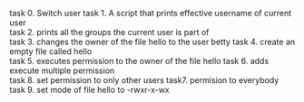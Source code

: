 task 0. Switch user
task 1. A script that prints effective username of current user  
task 2. prints all the groups the current user is part of  
task 3. changes the owner of the file hello to the user betty
task 4. create an empty file called hello  
task 5. executes permission to the owner of the file hello
task 6. adds execute multiple permission  
task 8. set permission to only other users
task7. permision to everybody  
task 9. set mode of file hello to -rwxr-x-wx  
